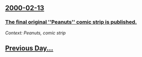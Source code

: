 ## [2000-02-13](/news/2000/02/13/index.md)

### [ The final original ''Peanuts'' comic strip is published.](/news/2000/02/13/the-final-original-peanuts-comic-strip-is-published.md)
_Context: Peanuts, comic strip_

## [Previous Day...](/news/2000/02/12/index.md)

